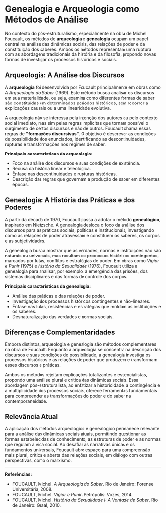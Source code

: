 # Genealogia e Arqueologia como Métodos de Análise

No contexto do pós-estruturalismo, especialmente na obra de Michel Foucault, os métodos de **arqueologia** e **genealogia** ocupam um papel central na análise das dinâmicas sociais, das relações de poder e da constituição dos saberes. Ambos os métodos representam uma ruptura com as abordagens tradicionais da história e da filosofia, propondo novas formas de investigar os processos históricos e sociais.

## Arqueologia: A Análise dos Discursos

A **arqueologia** foi desenvolvida por Foucault principalmente em obras como *A Arqueologia do Saber* (1969). Este método busca analisar os discursos em sua materialidade, ou seja, examina como diferentes formas de saber são constituídas em determinados períodos históricos, sem recorrer a explicações causais ou a uma linearidade evolutiva.

A arqueologia não se interessa pela intenção dos autores ou pelo contexto social imediato, mas sim pelas regras implícitas que tornam possível o surgimento de certos discursos e não de outros. Foucault chama essas regras de **"formações discursivas"**. O objetivo é descrever as condições de possibilidade dos enunciados, identificando as descontinuidades, rupturas e transformações nos regimes de saber.

**Principais características da arqueologia:**
- Foco na análise dos discursos e suas condições de existência.
- Recusa da história linear e teleológica.
- Ênfase nas descontinuidades e rupturas históricas.
- Descrição das regras que governam a produção de saber em diferentes épocas.

## Genealogia: A História das Práticas e dos Poderes

A partir da década de 1970, Foucault passa a adotar o método **genealógico**, inspirado em Nietzsche. A genealogia desloca o foco da análise dos discursos para as práticas sociais, políticas e institucionais, investigando como as relações de poder atravessam e constituem os saberes, os corpos e as subjetividades.

A genealogia busca mostrar que as verdades, normas e instituições não são naturais ou universais, mas resultam de processos históricos contingentes, marcados por lutas, conflitos e estratégias de poder. Em obras como *Vigiar e Punir* (1975) e *História da Sexualidade* (1976), Foucault utiliza a genealogia para analisar, por exemplo, a emergência das prisões, dos sistemas disciplinares e das formas de controle dos corpos.

**Principais características da genealogia:**
- Análise das práticas e das relações de poder.
- Investigação dos processos históricos contingentes e não-lineares.
- Ênfase nas lutas, resistências e estratégias que moldam as instituições e os saberes.
- Desnaturalização das verdades e normas sociais.

## Diferenças e Complementaridades

Embora distintos, arqueologia e genealogia são métodos complementares na obra de Foucault. Enquanto a arqueologia se concentra na descrição dos discursos e suas condições de possibilidade, a genealogia investiga os processos históricos e as relações de poder que produzem e transformam esses discursos e práticas.

Ambos os métodos rejeitam explicações totalizantes e essencialistas, propondo uma análise plural e crítica das dinâmicas sociais. Essa abordagem pós-estruturalista, ao enfatizar a historicidade, a contingência e a multiplicidade dos processos sociais, oferece ferramentas fundamentais para compreender as transformações do poder e do saber na contemporaneidade.

## Relevância Atual

A aplicação dos métodos arqueológico e genealógico permanece relevante para a análise das dinâmicas sociais atuais, permitindo questionar as formas estabelecidas de conhecimento, as estruturas de poder e as normas que regulam a vida social. Ao desafiar as narrativas únicas e os fundamentos universais, Foucault abre espaço para uma compreensão mais plural, crítica e aberta das relações sociais, em diálogo com outras perspectivas, como o marxismo.

---

**Referências:**
- FOUCAULT, Michel. *A Arqueologia do Saber*. Rio de Janeiro: Forense Universitária, 2008.
- FOUCAULT, Michel. *Vigiar e Punir*. Petrópolis: Vozes, 2014.
- FOUCAULT, Michel. *História da Sexualidade I: A Vontade de Saber*. Rio de Janeiro: Graal, 2010.